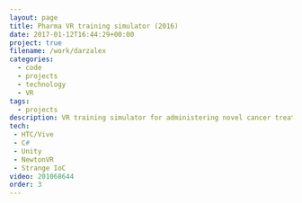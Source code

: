 ```yaml
---
layout: page
title: Pharma VR training simulator (2016)
date: 2017-01-12T16:44:29+00:00
project: true
filename: /work/darzalex
categories:
  - code
  - projects
  - technology
  - VR
tags:
  - projects
description: VR training simulator for administering novel cancer treatment
tech:
 - HTC/Vive
 - C#
 - Unity
 - NewtonVR
 - Strange IoC
video: 201068644
order: 3
---
```



